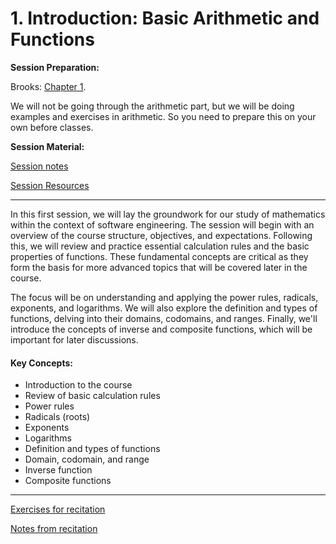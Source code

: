 # 1. Introduction: Basic Arithmetic and Functions

**Session Preparation:**

Brooks: [Chapter 1](https://drive.google.com/file/d/1P9eidJb5qtlZgvHCtqu4uuPa5FFU0Zpn/view?usp=sharing).

We will not be going through the arithmetic part, but we will be doing examples and exercises in arithmetic. So you need to prepare this on your own before classes.

**Session Material:**

[Session notes](https://drive.google.com/file/d/1IXTVyUP_TeX4co_uwSSlf6AHYYrln1fL/view?usp=drive_link)

[Session Resources](https://viaucdk-my.sharepoint.com/:f:/g/personal/rib_viauc_dk/EtdW6vDKB6FHsPZdtO6XUhMB5n3uwC00IoyfXj5g1O6JlA?e=vAY78F)

--------------------------

In this first session, we will lay the groundwork for our study of mathematics within the context of software engineering. The session will begin with an overview of the course structure, objectives, and expectations. Following this, we will review and practice essential calculation rules and the basic properties of functions. These fundamental concepts are critical as they form the basis for more advanced topics that will be covered later in the course.

The focus will be on understanding and applying the power rules, radicals, exponents, and logarithms. We will also explore the definition and types of functions, delving into their domains, codomains, and ranges. Finally, we'll introduce the concepts of inverse and composite functions, which will be important for later discussions.

#### Key Concepts:
- Introduction to the course
- Review of basic calculation rules
- Power rules
- Radicals (roots)
- Exponents
- Logarithms
- Definition and types of functions
- Domain, codomain, and range
- Inverse function
- Composite functions

--------------------------

[Exercises for recitation](https://github.com/RBrooksDK/MSE1/blob/main/01_Getting_started_-_Basic_Arithmetic/01_Exercises.md)

[Notes from recitation](https://drive.google.com/file/d/1wDoPLD34pPfCy0JqtNpFQ9sGq8FMTWM2/view?usp=sharing)
